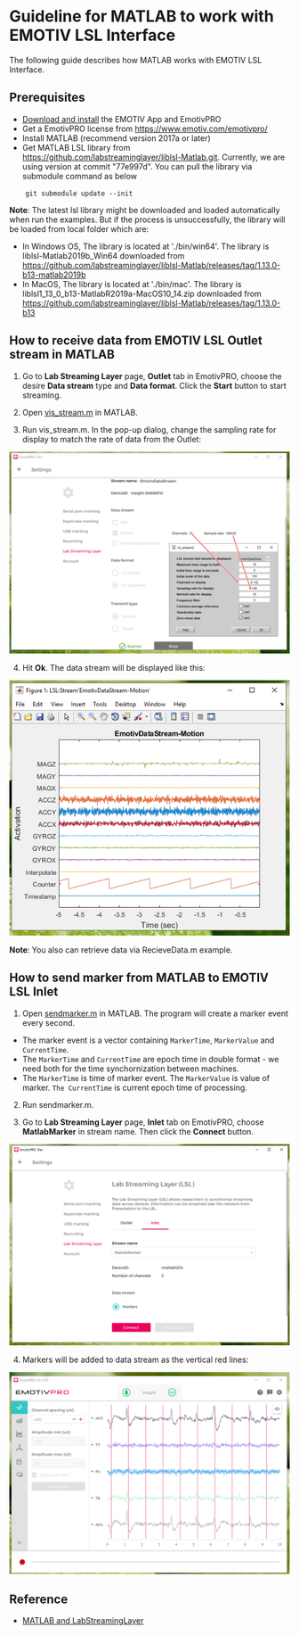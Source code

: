 # Guideline for MATLAB to work with EMOTIV LSL Interface

The following guide describes how MATLAB works with EMOTIV LSL Interface.

## Prerequisites
* [Download and install](https://www.emotiv.com/developer/) the EMOTIV App and EmotivPRO
* Get a EmotivPRO license from https://www.emotiv.com/emotivpro/
* Install MATLAB (recommend version 2017a or later)
* Get MATLAB LSL library from https://github.com/labstreaminglayer/liblsl-Matlab.git. Currently, we are using version at commit "77e997d". You can pull the library via submodule command as below
```
    git submodule update --init
```
**Note**: The latest lsl library might be downloaded and loaded automatically when run the examples. But if the process is unsuccessfully, the library will be loaded from local folder which are:  
  * In Windows OS, The library is located at './bin/win64'. The library is liblsl-Matlab2019b_Win64 downloaded from https://github.com/labstreaminglayer/liblsl-Matlab/releases/tag/1.13.0-b13-matlab2019b  
  * In MacOS, The library is located at './bin/mac'. The library is liblsl1_13_0_b13-MatlabR2019a-MacOS10_14.zip downloaded from https://github.com/labstreaminglayer/liblsl-Matlab/releases/tag/1.13.0-b13

## How to receive data from EMOTIV LSL Outlet stream in MATLAB

1. Go to **Lab Streaming Layer** page, **Outlet** tab in EmotivPRO, choose the desire **Data stream** type and **Data format**.
Click the **Start** button to start streaming.

2. Open [vis_stream.m](./vis_stream.m) in MATLAB.

3. Run vis_stream.m. In the pop-up dialog, change the sampling rate for display to match the rate of data from the Outlet:
<p align="center">
  <img src="https://github.com/Emotiv/labstreaminglayer/blob/master/docs/images/matlab-vistream-config.png">
</p>

4. Hit **Ok**. The data stream will be displayed like this:
<p align="center">
  <img src="https://github.com/Emotiv/labstreaminglayer/blob/master/docs/images/matlab-vistream-result.png">
</p>

**Note**: You also can retrieve data via RecieveData.m example.

## How to send marker from MATLAB to EMOTIV LSL Inlet

1. Open [sendmarker.m](./sendmarker.m) in MATLAB. The program will create a marker event every second.
  * The marker event is a vector containing `MarkerTime`, `MarkerValue` and `CurrentTime`.
  * The `MarkerTime` and `CurrentTime` are epoch time in double format - we need both for the time synchornization between machines.
  * The `MarkerTime` is time of marker event. The `MarkerValue` is value of marker. `The CurrentTime` is current epoch time of processing. 

2. Run sendmarker.m.

3. Go to **Lab Streaming Layer** page, **Inlet** tab on EmotivPRO, choose **MatlabMarker** in stream name. Then click the **Connect** button.
<p align="center">
  <img src="https://github.com/Emotiv/labstreaminglayer/blob/master/docs/images/matlab-inlet-config.png">
</p>

4. Markers will be added to data stream as the vertical red lines:
<p align="center">
  <img src="https://github.com/Emotiv/labstreaminglayer/blob/master/docs/images/marker-added.png">
</p>

## Reference

* [MATLAB and LabStreamingLayer](https://github.com/labstreaminglayer/liblsl-Matlab/)

